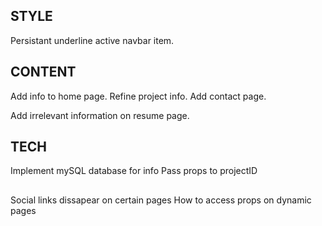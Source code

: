 ## STYLE

Persistant underline active navbar item.

## CONTENT

Add info to home page.
Refine project info.
Add contact page.

Add irrelevant information on resume page.

## TECH

Implement mySQL database for info
Pass props to projectID

##

Social links dissapear on certain pages
How to access props on dynamic pages
